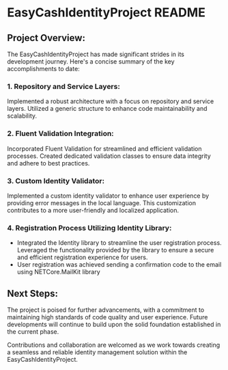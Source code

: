 # EasyCashIdentityProject README

## Project Overview:

The EasyCashIdentityProject has made significant strides in its development journey. Here's a concise summary of the key accomplishments to date:

### 1. Repository and Service Layers:

Implemented a robust architecture with a focus on repository and service layers. Utilized a generic structure to enhance code maintainability and scalability.

### 2. Fluent Validation Integration:

Incorporated Fluent Validation for streamlined and efficient validation processes. Created dedicated validation classes to ensure data integrity and adhere to best practices.

### 3. Custom Identity Validator:

Implemented a custom identity validator to enhance user experience by providing error messages in the local language. This customization contributes to a more user-friendly and localized application.

### 4. Registration Process Utilizing Identity Library:

- Integrated the Identity library to streamline the user registration process. Leveraged the functionality provided by the library to ensure a secure and efficient registration experience for users.
- User registration was achieved sending a confirmation code to the email using NETCore.MailKit library 

## Next Steps:

The project is poised for further advancements, with a commitment to maintaining high standards of code quality and user experience. Future developments will continue to build upon the solid foundation established in the current phase.

Contributions and collaboration are welcomed as we work towards creating a seamless and reliable identity management solution within the EasyCashIdentityProject.
